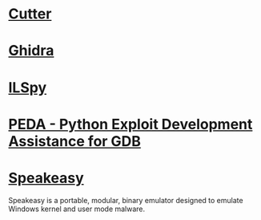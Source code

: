 # [Cutter](https://cutter.re/)

# [Ghidra](https://ghidra-sre.org/)

# [ILSpy](ILSpy/README.md)

# [PEDA - Python Exploit Development Assistance for GDB](PEDA/README.md)

# [Speakeasy](Speakeasy/README.md)
Speakeasy is a portable, modular, binary emulator designed to emulate Windows kernel and user mode malware.